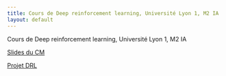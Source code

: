 ```yaml
---
title: Cours de Deep reinforcement learning, Université Lyon 1, M2 IA
layout: default
---
```

Cours de Deep reinforcement learning, Université Lyon 1, M2 IA

<a href="ressources/M2IA_course_2019_2020.pdf">Slides du CM</a>

<a href="ressources/TP_DRL_2019_2020.pdf">Projet DRL</a>




